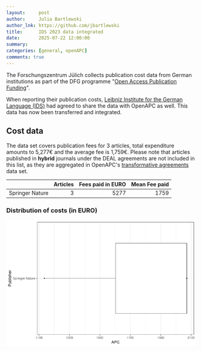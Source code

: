 ```yaml
---
layout:     post
author:     Julia Bartlewski
author_lnk: https://github.com/jbartlewski
title:      IDS 2023 data integrated
date:       2025-07-22 12:00:00
summary:    
categories: [general, openAPC]
comments: true
---
```





The Forschungszentrum Jülich collects publication cost data from German institutions as part of the DFG programme "[Open Access Publication Funding](https://www.fz-juelich.de/en/zb/open-science/open-access/monitoring-dfg-oa-publication-funding)".

When reporting their publication costs, [Leibniz Institute for the German Language (IDS)](https://www.ids-mannheim.de/) had agreed to share the data with OpenAPC as well. This data has now been transferred and integrated.


## Cost data



The data set covers publication fees for 3 articles, total expenditure amounts to 5,277€ and the average fee is 1,759€. Please note that articles published in **hybrid** journals under the DEAL agreements are not included in this list, as they are aggregated in OpenAPC's [transformative agreements](https://github.com/OpenAPC/openapc-de/tree/master/data/transformative_agreements) data set.




|                | Articles| Fees paid in EURO| Mean Fee paid|
|:---------------|--------:|-----------------:|-------------:|
|Springer Nature |        3|              5277|          1759|




###  Distribution of costs (in EURO)

![plot of chunk box_ids_2025_07_22_publisher_full](/figure/box_ids_2025_07_22_publisher_full-1.png)
